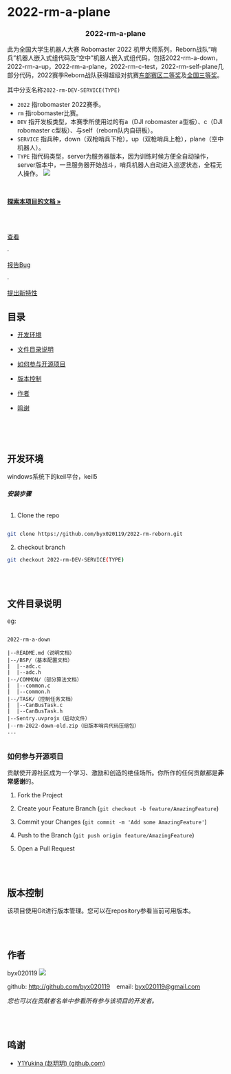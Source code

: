 # 2022-rm-a-plane

<!-- PROJECT SHIELDS -->



<h3  align="center">2022-rm-a-plane</h3>

<p  align="center">

此为全国大学生机器人大赛 Robomaster 2022 机甲大师系列，Reborn战队“哨兵”机器人嵌入式组代码及“空中”机器人嵌入式组代码，包括2022-rm-a-down，2022-rm-a-up，2022-rm-a-plane，2022-rm-c-test，2022-rm-self-plane几部分代码，2022赛季Reborn战队获得超级对抗赛[东部赛区二等奖](https://www.robomaster.com/zh-CN/resource/pages/announcement/1463)及[全国三等奖](https://www.robomaster.com/zh-CN/resource/pages/announcement/1477)。

其中分支名称`2022-rm-DEV-SERVICE(TYPE)`

- `2022` 指robomaster 2022赛季。
- `rm` 指robomaster比赛。
- `DEV` 指开发板类型，本赛季所使用过的有a（DJI robomaster a型板）、c（DJI robomaster c型板）、与self（reborn队内自研板）。
- `SERVICE` 指兵种，down（双枪哨兵下枪），up（双枪哨兵上枪），plane（空中机器人）。
- `TYPE` 指代码类型，server为服务器版本，因为训练时候方便全自动操作，server版本中，一旦服务器开始战斗，哨兵机器人自动进入巡逻状态，全程无人操作。
![](https://rm-static.djicdn.com/tem/55708/428eaaef4b6ba1632310756119837520.png)
<br  />

<a  href="https://github.com/byx020119/2022-rm-reborn.git"><strong>探索本项目的文档 »</strong></a>

<br  />

<br  />

<a  href="https://github.com/byx020119/2022-rm-reborn.git">查看</a>

·

<a  href="https://github.com/byx020119/2022-rm-reborn/issues">报告Bug</a>

·

<a  href="https://github.com/byx020119/2022-rm-reborn/issues">提出新特性</a>

</p>  

</p>


## 目录

  

- [开发环境](#开发环境)

- [文件目录说明](#文件目录说明)

- [如何参与开源项目](#如何参与开源项目)

- [版本控制](#版本控制)

- [作者](#作者)

- [鸣谢](#鸣谢)

  <br>
</br>

## 开发环境

windows系统下的keil平台，keil5
  

###### **安装步骤**


1. Clone the repo

```sh

git clone https://github.com/byx020119/2022-rm-reborn.git

```
2. checkout branch

```sh
git checkout 2022-rm-DEV-SERVICE(TYPE)
```

  <br>
</br>

## 文件目录说明

eg:

  


```

2022-rm-a-down

|--README.md（说明文档）
|--/BSP/（基本配置文档）
|  |--adc.c
|  |--adc.h
|--/COMMON/（部分算法文档）
|  |--common.c
|  |--common.h
|--/TASK/（控制任务文档）
|  |--CanBusTask.c
|  |--CanBusTask.h
|--Sentry.uvprojx（启动文件）
|--rm-2022-down-old.zip（旧版本哨兵代码压缩包）
...
 

```


### 如何参与开源项目

  

贡献使开源社区成为一个学习、激励和创造的绝佳场所。你所作的任何贡献都是**非常感谢**的。

  
  

1. Fork the Project

2. Create your Feature Branch (`git checkout -b feature/AmazingFeature`)

3. Commit your Changes (`git commit -m 'Add some AmazingFeature'`)

4. Push to the Branch (`git push origin feature/AmazingFeature`)

5. Open a Pull Request

 
<br>
</br>
  

## 版本控制

  

该项目使用Git进行版本管理。您可以在repository参看当前可用版本。

  
<br>
</br>

## 作者

  

byx020119
![](https://avatars.githubusercontent.com/u/92295993?s=48&v=4)

  

github: http://github.com/byx020119 &ensp; email: byx020119@gmail.com

  

*您也可以在贡献者名单中参看所有参与该项目的开发者。*
  
<br>
</br>

## 鸣谢


- [Y1Yukina (赵玥玥) (github.com)](https://github.com/Y1Yukina)


<!-- links -->


<!--stackedit_data:
eyJoaXN0b3J5IjpbLTI4OTkwNTc0LDQ1OTYzMTgwOCwtODI5OT
UzMTYxLC03MTAyOTU5NTMsODEwMjAwNzAzLDg2Nzk5MjUwNywt
MTE1MzYxMjIyMiwxNjQwODkwMTgsLTY5MjYwMDExMiwtMTQ1ND
Y2NDUwNCwxMTkzNjIxNTE5LC05NjMxODY0NzcsLTEyNTQ2NTM4
NThdfQ==
-->